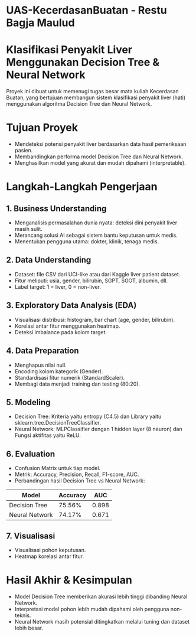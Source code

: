 # UAS-KecerdasanBuatan - Restu Bagja Maulud
# Klasifikasi Penyakit Liver Menggunakan Decision Tree & Neural Network
Proyek ini dibuat untuk memenugi tugas besar mata kuliah Kecerdasan Buatan, yang bertujuan membangun sistem klasifikasi penyakit liver (hati) menggunakan algoritma Decision Tree dan Neural Network.

# Tujuan Proyek
- Mendeteksi potensi penyakit liver berdasarkan data hasil pemeriksaan pasien.
- Membandingkan performa model Decision Tree dan Neural Network.
- Menghasilkan model yang akurat dan mudah dipahami (interpretable).

# Langkah-Langkah Pengerjaan
## 1. Business Understanding
- Menganalisis permasalahan dunia nyata: deteksi dini penyakit liver masih sulit.
- Merancang solusi AI sebagai sistem bantu keputusan untuk medis.
- Menentukan pengguna utama: dokter, klinik, tenaga medis.

## 2. Data Understanding
- Dataset: file CSV dari UCI-like atau dari Kaggle liver patient dataset.
- Fitur meliputi: usia, gender, bilirubin, SGPT, SGOT, albumin, dll.
- Label target: 1 = liver, 0 = non-liver.

## 3. Exploratory Data Analysis (EDA)
- Visualisasi distribusi: histogram, bar chart (age, gender, bilirubin).
- Korelasi antar fitur menggunakan heatmap.
- Deteksi imbalance pada kolom target.

## 4. Data Preparation
- Menghapus nilai null.
- Encoding kolom kategorik (Gender).
- Standardisasi fitur numerik (StandardScaler).
- Membagi data menjadi training dan testing (80:20).

## 5. Modeling
- Decision Tree: Kriteria yaitu entropy (C4.5) dan Library yaitu sklearn.tree.DecisionTreeClassifier.
- Neural Network: MLPClassifier dengan 1 hidden layer (8 neuron) dan Fungsi aktifitas yaitu ReLU.

## 6. Evaluation
- Confusion Matrix untuk tiap model.
- Metrik: Accuracy, Precision, Recall, F1-score, AUC.
- Perbandingan hasil Decision Tree vs Neural Network:

|      Model     | Accuracy |  AUC  |
|----------------|----------|-------|
| Decision Tree  |  75.56%  | 0.898 |
| Neural Network |  74.17%  | 0.671 |

## 7. Visualisasi
- Visualisasi pohon keputusan.
- Heatmap korelasi antar fitur.

# Hasil Akhir & Kesimpulan
- Model Decision Tree memberikan akurasi lebih tinggi dibanding Neural Network.
- Interpretasi model pohon lebih mudah dipahami oleh pengguna non-teknis.
- Neural Network masih potensial ditingkatkan melalui tuning dan dataset lebih besar.

